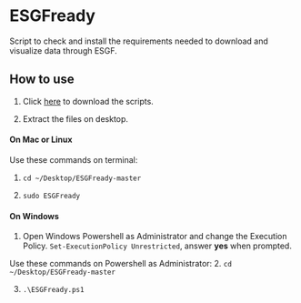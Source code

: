 # ESGFready

Script to check and install the requirements needed to download and visualize data through ESGF.

## How to use

1. Click [here](https://github.com/arildoosilva/ESGFready/archive/master.zip) to download the scripts.

2. Extract the files on desktop.

#### On Mac or Linux
Use these commands on terminal:

1. `cd ~/Desktop/ESGFready-master`

2. `sudo ESGFready`

#### On Windows

1. Open Windows Powershell as Administrator and change the Execution Policy.
`Set-ExecutionPolicy Unrestricted`, answer **yes** when prompted.

Use these commands on Powershell as Administrator:
2. `cd ~/Desktop/ESGFready-master`

3. `.\ESGFready.ps1`

